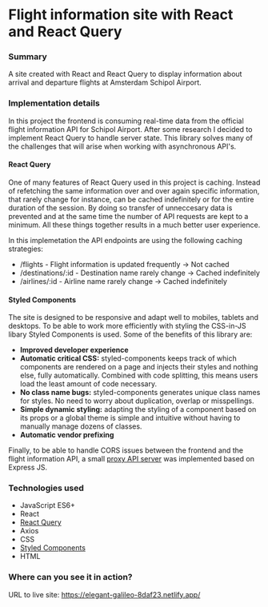 # Flight information site with React and React Query

### Summary

A site created with React and React Query to display information about arrival and departure flights at Amsterdam Schipol Airport.

### Implementation details

In this project the frontend is consuming real-time data from the official flight information API for Schipol Airport. After some research I decided to implement React Query to handle server state. This library solves many of the challenges that will arise when working with asynchronous API's.

#### React Query

One of many features of React Query used in this project is caching. Instead of refetching the same information over and over again specific information, that rarely change for instance, can be cached indefinitely or for the entire duration of the session. By doing so transfer of unneccesary data is prevented and at the same time the number of API requests are kept to a minimum. All these things together results in a much better user experience.

In this implemetation the API endpoints are using the following caching strategies:

- /flights - Flight information is updated frequently -> Not cached
- /destinations/:id - Destination name rarely change -> Cached indefinitely
- /airlines/:id - Airline name rarely change -> Cached indefinitely

#### Styled Components

The site is designed to be responsive and adapt well to mobiles, tablets and desktops. To be able to work more efficiently with styling the CSS-in-JS libary Styled Components is used. Some of the benefits of this library are:

- **Improved developer experience**
- **Automatic critical CSS:** styled-components keeps track of which components are rendered on a page and injects their styles and nothing else, fully automatically. Combined with code splitting, this means users load the least amount of code necessary.
- **No class name bugs:** styled-components generates unique class names for styles. No need to worry about duplication, overlap or misspellings.
- **Simple dynamic styling:** adapting the styling of a component based on its props or a global theme is simple and intuitive without having to manually manage dozens of classes.
- **Automatic vendor prefixing**

Finally, to be able to handle CORS issues between the frontend and the flight information API, a small [proxy API server](https://github.com/codebyfredrik/schiphol-flight-information-backend) was implemented based on Express JS.

### Technologies used

- JavaScript ES6+
- React
- [React Query](https://github.com/tannerlinsley/react-query)
- Axios
- CSS
- [Styled Components](https://github.com/styled-components)
- HTML

### Where can you see it in action?

URL to live site: https://elegant-galileo-8daf23.netlify.app/
